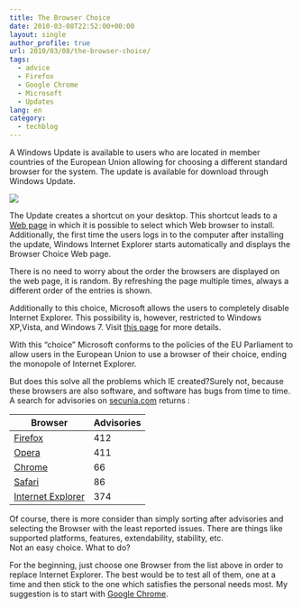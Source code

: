 ```yaml
---
title: The Browser Choice
date: 2010-03-08T22:52:00+00:00
layout: single
author_profile: true
url: 2010/03/08/the-browser-choice/
tags:
  - advice
  - Firefox
  - Google Chrome
  - Microsoft
  - Updates
lang: en
category: 
  - techblog
---
```

A Windows Update is available to users who are located in member countries of the European Union allowing for choosing a different standard browser for the system. The update is available for download through Windows Update.

[![](http://1.bp.blogspot.com/_vaUVXcmC3OI/S5V2a-ByH0I/AAAAAAAABO8/oxMz4txy9eg/s400/browser-choice.png)](http://1.bp.blogspot.com/_vaUVXcmC3OI/S5V2a-ByH0I/AAAAAAAABO8/oxMz4txy9eg/s1600-h/browser-choice.png)

The Update creates a shortcut on your desktop. This shortcut leads to a [Web page](http://www.browserchoice.eu/) in which it is possible to select which Web browser to install. Additionally, the first time the users logs in to the computer after installing the update, Windows Internet Explorer starts automatically and displays the Browser Choice Web page.

There is no need to worry about the order the browsers are displayed on the web page, it is random. By refreshing the page multiple times, always a different order of the entries is shown.

Additionally to this choice, Microsoft allows the users to completely disable Internet Explorer. This possibility is, however, restricted to Windows XP,Vista, and Windows 7. Visit [this page](http://windows.microsoft.com/en-gb/windows/How-to-turn-Internet-Explorer-off) for more details.

With this “choice” Microsoft conforms to the policies of the EU Parliament to allow users in the European Union to use a browser of their choice, ending the monopole of Internet Explorer.

But does this solve all the problems which IE created?Surely not, because these browsers are also software, and software has bugs from time to time. A search for advisories on [secunia.com](http://www.secunia.com/) returns :

|          Browser                  |          Advisories        |
|-----------------------------------|----------------------------|
|            [Firefox](http://secunia.com/advisories/search/?search=firefox)                 |          412               |
|           [Opera](http://secunia.com/advisories/search/?search=opera)                   |          411               |
|           [Chrome](http://secunia.com/advisories/search/?search=chrome)                  |          66                |
|           [Safari](http://secunia.com/advisories/search/?search=safari)                  |          86                |
|          [Internet Explorer](http://secunia.com/advisories/search/?search=internet+explorer)        |          374               |
  
Of course, there is more consider than simply sorting after advisories and selecting the Browser with the least reported issues. There are things like supported platforms, features, extendability, stability, etc.  
Not an easy choice. What to do?

For the beginning, just choose one Browser from the list above in order to replace Internet Explorer. The best would be to test all of them, one at a time and then stick to the one which satisfies the personal needs most. My suggestion is to start with [Google Chrome](http://www.google.com/chrome).
